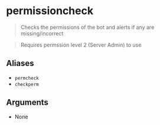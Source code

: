 # permissioncheck
> Checks the permissions of the bot and alerts if any are missing/incorrect

> Requires permssion level 2 (Server Admin) to use

## Aliases
- `permcheck` 
- `checkperm`

## Arguments
- None